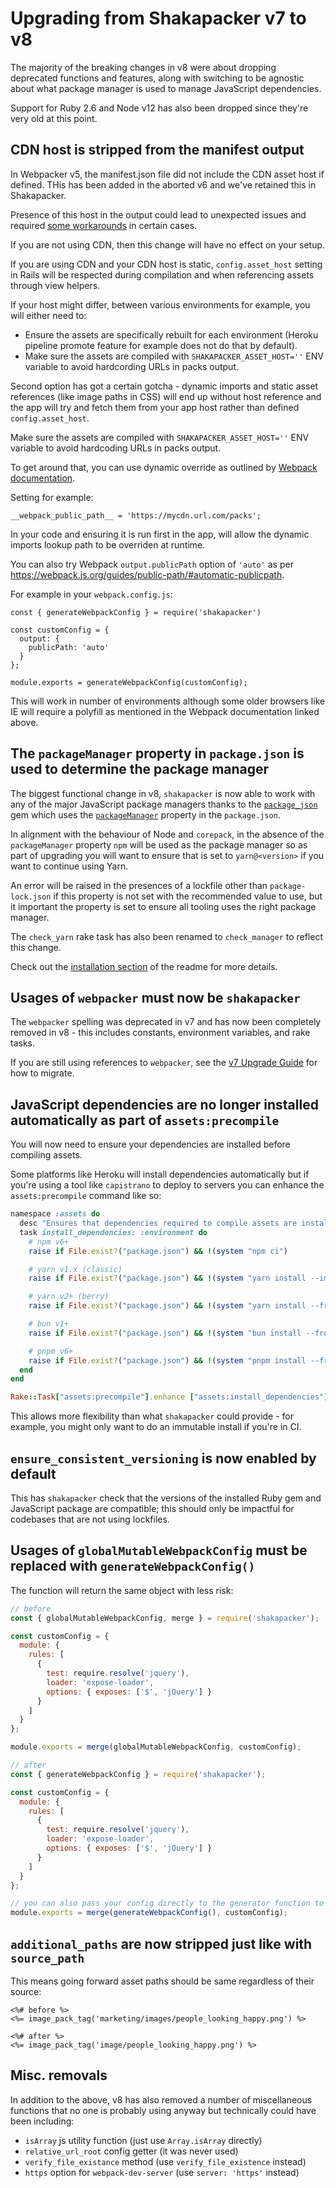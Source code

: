 # Upgrading from Shakapacker v7 to v8

The majority of the breaking changes in v8 were about dropping deprecated
functions and features, along with switching to be agnostic about what package
manager is used to manage JavaScript dependencies.

Support for Ruby 2.6 and Node v12 has also been dropped since they're very old
at this point.

## CDN host is stripped from the manifest output

In Webpacker v5, the manifest.json file did not include the CDN asset host if defined. THis has been added in the aborted v6 and we've retained this in Shakapacker.

Presence of this host in the output could lead to unexpected issues and required [some workarounds](https://github.com/shakacode/shakapacker/blob/main/docs/troubleshooting.md#wrong-cdn-src-from-javascript_pack_tag) in certain cases.

If you are not using CDN, then this change will have no effect on your setup.

If you are using CDN and your CDN host is static, `config.asset_host` setting in Rails will be respected during compilation and when referencing assets through view helpers.

If your host might differ, between various environments for example, you will either need to:
- Ensure the assets are specifically rebuilt for each environment (Heroku pipeline promote feature for example does not do that by default).
- Make sure the assets are compiled with `SHAKAPACKER_ASSET_HOST=''` ENV variable to avoid hardcording URLs in packs output.

Second option has got a certain gotcha - dynamic imports and static asset references (like image paths in CSS) will end up without host reference and the app will try and fetch them from your app host rather than defined `config.asset_host`.

Make sure the assets are compiled with `SHAKAPACKER_ASSET_HOST=''` ENV variable to avoid hardcoding URLs in packs output.

To get around that, you can use dynamic override as outlined by [Webpack documentation](https://webpack.js.org/guides/asset-modules/#on-the-fly-override).

Setting for example:

```
__webpack_public_path__ = 'https://mycdn.url.com/packs';
```

In your code and ensuring it is run first in the app, will allow the dynamic imports lookup path to be overriden at runtime.

You can also try Webpack `output.publicPath` option of `'auto'` as per https://webpack.js.org/guides/public-path/#automatic-publicpath.

For example in your `webpack.config.js`:

```
const { generateWebpackConfig } = require('shakapacker')

const customConfig = {
  output: {
    publicPath: 'auto'
  }
};

module.exports = generateWebpackConfig(customConfig);
```

This will work in number of environments although some older browsers like IE will require a polyfill as mentioned in the Webpack documentation linked above.

## The `packageManager` property in `package.json` is used to determine the package manager

The biggest functional change in v8, `shakapacker` is now able to work with any
of the major JavaScript package managers thanks to the
[`package_json`](https://github.com/shakacode/package_json) gem which uses the
[`packageManager`](https://nodejs.org/api/packages.html#packagemanager) property
in the `package.json`.

In alignment with the behaviour of Node and `corepack`, in the absence of the
`packageManager` property `npm` will be used as the package manager so as part
of upgrading you will want to ensure that is set to `yarn@<version>` if you want
to continue using Yarn.

An error will be raised in the presences of a lockfile other than
`package-lock.json` if this property is not set with the recommended value to
use, but it important the property is set to ensure all tooling uses the right
package manager.

The `check_yarn` rake task has also been renamed to `check_manager` to reflect
this change.

Check out the [installation section](../README.md#installation) of the readme
for more details.

## Usages of `webpacker` must now be `shakapacker`

The `webpacker` spelling was deprecated in v7 and has now been completely
removed in v8 - this includes constants, environment variables, and rake tasks.

If you are still using references to `webpacker`, see the
[v7 Upgrade Guide](../docs/v7_upgrade.md) for how to migrate.

## JavaScript dependencies are no longer installed automatically as part of `assets:precompile`

You will now need to ensure your dependencies are installed before compiling
assets.

Some platforms like Heroku will install dependencies automatically but if you're
using a tool like `capistrano` to deploy to servers you can enhance the
`assets:precompile` command like so:

```ruby
namespace :assets do
  desc "Ensures that dependencies required to compile assets are installed"
  task install_dependencies: :environment do
    # npm v6+
    raise if File.exist?("package.json") && !(system "npm ci")

    # yarn v1.x (classic)
    raise if File.exist?("package.json") && !(system "yarn install --immutable")

    # yarn v2+ (berry)
    raise if File.exist?("package.json") && !(system "yarn install --frozen-lockfile")

    # bun v1+
    raise if File.exist?("package.json") && !(system "bun install --frozen-lockfile")

    # pnpm v6+
    raise if File.exist?("package.json") && !(system "pnpm install --frozen-lockfile")
  end
end

Rake::Task["assets:precompile"].enhance ["assets:install_dependencies"]
```

This allows more flexibility than what `shakapacker` could provide - for
example, you might only want to do an immutable install if you're in CI.

## `ensure_consistent_versioning` is now enabled by default

This has `shakapacker` check that the versions of the installed Ruby gem and
JavaScript package are compatible; this should only be impactful for codebases
that are not using lockfiles.

## Usages of `globalMutableWebpackConfig` must be replaced with `generateWebpackConfig()`

The function will return the same object with less risk:

```js
// before
const { globalMutableWebpackConfig, merge } = require('shakapacker');

const customConfig = {
  module: {
    rules: [
      {
        test: require.resolve('jquery'),
        loader: 'expose-loader',
        options: { exposes: ['$', 'jQuery'] }
      }
    ]
  }
};

module.exports = merge(globalMutableWebpackConfig, customConfig);
```

```js
// after
const { generateWebpackConfig } = require('shakapacker');

const customConfig = {
  module: {
    rules: [
      {
        test: require.resolve('jquery'),
        loader: 'expose-loader',
        options: { exposes: ['$', 'jQuery'] }
      }
    ]
  }
};

// you can also pass your config directly to the generator function to have it merged in!
module.exports = merge(generateWebpackConfig(), customConfig);
```

## `additional_paths` are now stripped just like with `source_path`

This means going forward asset paths should be same regardless of their source:

```erb
<%# before %>
<%= image_pack_tag('marketing/images/people_looking_happy.png') %>

<%# after %>
<%= image_pack_tag('image/people_looking_happy.png') %>
```

## Misc. removals

In addition to the above, v8 has also removed a number of miscellaneous
functions that no one is probably using anyway but technically could have been
including:

- `isArray` js utility function (just use `Array.isArray` directly)
- `relative_url_root` config getter (it was never used)
- `verify_file_existance` method (use `verify_file_existence` instead)
- `https` option for `webpack-dev-server` (use `server: 'https'` instead)
